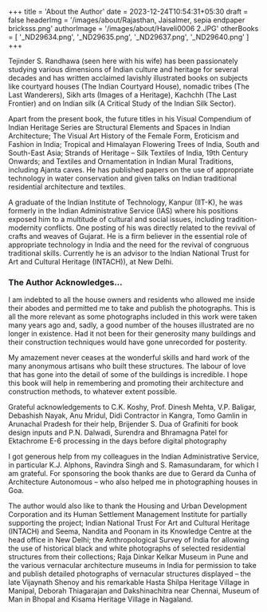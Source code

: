 +++
title = 'About the Author'
date = 2023-12-24T10:54:31+05:30
draft = false
headerImg = '/images/about/Rajasthan, Jaisalmer, sepia endpaper bricksss.png'
authorImage = '/images/about/Haveli0006 2.JPG'
otherBooks = [
    '_ND29634.png',
    '_ND29635.png',
    '_ND29637.png',
    '_ND29640.png'
]
+++


Tejinder S. Randhawa (seen here with his wife) has been passionately studying various dimensions of Indian culture and heritage for several decades and has written acclaimed lavishly illustrated books on subjects like courtyard houses (The Indian Courtyard House), nomadic tribes (The Last Wanderers), Sikh arts (Images of a Heritage), Kachchh (The Last Frontier) and on Indian silk (A Critical Study of the Indian Silk Sector).

Apart from the present book, the future titles in his Visual Compendium of Indian Heritage Series are Structural Elements and Spaces in Indian Architecture; The Visual Art History of the Female Form, Eroticism and Fashion in India; Tropical and Himalayan Flowering Trees of India, South and South-East Asia; Strands of Heritage – Silk Textiles of India, 19th Century Onwards; and Textiles and Ornamentation in Indian Mural Traditions, including Ajanta caves. He has published papers on the use of appropriate technology in water conservation and given talks on Indian traditional residential architecture and textiles.

A graduate of the Indian Institute of Technology, Kanpur (IIT-K), he was formerly in the Indian Administrative Service (IAS) where his positions exposed him to a multitude of cultural and social issues, including tradition-modernity conflicts. One posting of his was directly related to the revival of crafts and weaves of Gujarat. He is a firm believer in the essential role of appropriate technology in India and the need for the revival of congruous traditional skills. Currently he is an advisor to the Indian National Trust for Art and Cultural Heritage (INTACH)), at New Delhi.

### The Author Acknowledges&hellip;
I am indebted to all the house owners and residents who allowed me inside their abodes and
permitted me to take and publish the photographs. This is all the more relevant as some
photographs included in this work were taken many years ago and, sadly, a good number of
the houses illustrated are no longer in existence. Had it not been for their generosity many
buildings and their construction techniques would have gone unrecorded for posterity.

My amazement never ceases at the wonderful skills and hard work of the many anonymous
artisans who built these structures. The labour of love that has gone into the detail of some
of the buildings is incredible. I hope this book will help in remembering and promoting their
architecture and construction methods, to whatever extent possible.

Grateful acknowledgements to C.K. Koshy, Prof. Dinesh Mehta, V.P. Baligar, Debashish
Nayak, Anu Mridul, Didi Contractor in Kangra, Tomo Gamlin in Arunachal Pradesh for
their help, Brijender S. Dua of Grafiniti for book design inputs and P.N. Dalwadi, Surendra
and Bhramagna Patel for Ektachrome E-6 processing in the days before digital photography

I got generous help from my colleagues in the Indian Administrative Service, in particular
K.J. Alphons, Ravindra Singh and S. Ramasundaram, for which I am grateful. For
sponsoring the book thanks are due to Gerard da Cunha of Architecture Autonomous – who
also helped me in photographing houses in Goa.

The author would also like to thank the Housing and Urban Development Corporation
and its Human Settlement Management Institute for partially supporting the project;
Indian National Trust For Art and Cultural Heritage (INTACH) and Seema, Nandita and
Poonam in its Knowledge Centre at the head office in New Delhi; the Anthropological
Survey of India for allowing the use of historical black and white photographs of selected
residential structures from their collections; Raja Dinkar Kelkar Museum in Pune and
the various vernacular architecture museums in India for permission to take and publish
detailed photographs of vernacular structures displayed – the late Vijaynath Shenoy and
his remarkable Hasta Shilpa Heritage Village in Manipal, Deborah Thiagarajan and
Dakshinachitra near Chennai, Museum of Man in Bhopal and Kisama Heritage Village in
Nagaland.